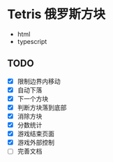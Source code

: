 # Tetris 俄罗斯方块

+ html
+ typescript

## TODO
- [x] 限制边界内移动
- [x] 自动下落
- [x] 下一个方块
- [x] 判断方块落到底部
- [x] 消除方块
- [x] 分数统计
- [x] 游戏结束页面
- [x] 游戏外部控制
- [ ] 完善文档